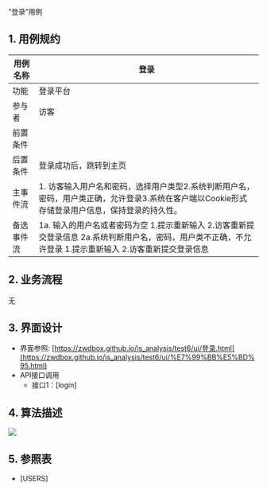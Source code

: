 “登录”用例

## 1. 用例规约

| 用例名称   | 登录                                                         |
| ---------- | ------------------------------------------------------------ |
| 功能       | 登录平台                                                     |
| 参与者     | 访客                                                         |
| 前置条件   |                                                              |
| 后置条件   | 登录成功后，跳转到主页                                       |
| 主事件流   | 1. 访客输入用户名和密码，选择用户类型2.系统判断用户名，密码，用户类正确，允许登录3.系统在客户端以Cookie形式存储登录用户信息，保持登录的持久性。 |
| 备选事件流 | 1a. 输入的用户名或者密码为空    1.提示重新输入    2.访客重新提交登录信息 2a.系统判断用户名，密码，用户类不正确，不允许登录    1.提示重新输入    2.访客重新提交登录信息 |

## 2. 业务流程

无

## 3. 界面设计

- 界面参照: [https://zwdbox.github.io/is_analysis/test6/ui/登录.html](https://zwdbox.github.io/is_analysis/test6/ui/%E7%99%BB%E5%BD%95.html)
- API接口调用
  - 接口1：[login]

## 4. 算法描述

![](test\test6\登录认证流程图.png)

## 5. 参照表

- [USERS]